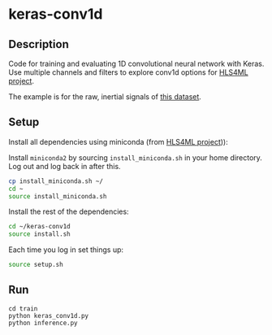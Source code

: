 # keras-conv1d

## Description

Code for training and evaluating 1D convolutional neural network with Keras.  Use multiple channels and filters to explore conv1d options for [HLS4ML project](https://github.com/hls-fpga-machine-learning/keras-training).

The example is for the raw, inertial signals of [this dataset](https://archive.ics.uci.edu/ml/machine-learning-databases/00240/UCI%20HAR%20Dataset.zip).

## Setup

Install all dependencies using miniconda (from [HLS4ML project](https://github.com/hls-fpga-machine-learning/keras-training))):

Install `miniconda2` by sourcing `install_miniconda.sh` in your home directory. Log out and log back in after this.
```bash
cp install_miniconda.sh ~/
cd ~
source install_miniconda.sh
```

Install the rest of the dependencies:
```bash
cd ~/keras-conv1d
source install.sh
```

Each time you log in set things up:
```bash
source setup.sh
```

## Run
```
cd train
python keras_conv1d.py
python inference.py
```

